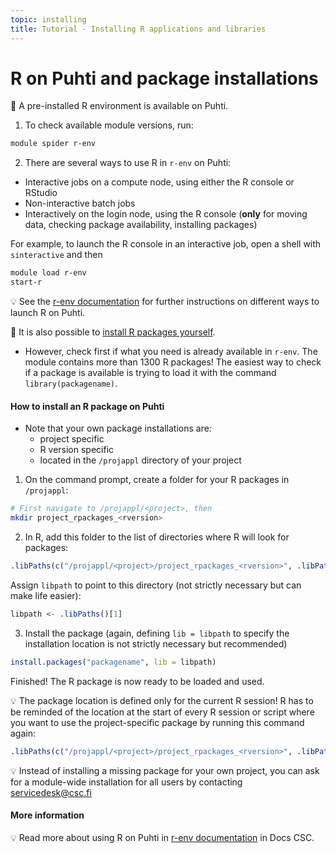 ```yaml
---
topic: installing
title: Tutorial - Installing R applications and libraries
---
```


# R on Puhti and package installations

💬 A pre-installed R environment is available on Puhti.

1.  To check available module versions, run:

``` bash
module spider r-env
```

2.  There are several ways to use R in `r-env` on Puhti:

-   Interactive jobs on a compute node, using either the R console or RStudio
-   Non-interactive batch jobs
-   Interactively on the login node, using the R console (**only** for moving data, checking package availability, installing packages)

For example, to launch the R console in an interactive job, open a shell with `sinteractive` and then

``` bash
module load r-env
start-r
```

💡 See the [r-env documentation](https://docs.csc.fi/apps/r-env/) for further instructions on different ways to launch R on Puhti.

💬 It is also possible to [install R packages yourself](https://docs.csc.fi/apps/r-env/#r-package-installations).

-   However, check first if what you need is already available in `r-env`. The module contains more than 1300 R packages! The easiest way to check if a package is available is trying to load it with the command `library(packagename)`.

#### How to install an R package on Puhti

-   Note that your own package installations are:
    -   project specific
    -   R version specific
    -   located in the `/projappl` directory of your project

1.  On the command prompt, create a folder for your R packages in `/projappl`:

``` bash
# First navigate to /projappl/<project>, then
mkdir project_rpackages_<rversion>
```

2.  In R, add this folder to the list of directories where R will look for packages:

``` r
.libPaths(c("/projappl/<project>/project_rpackages_<rversion>", .libPaths())) 
```

Assign `libpath` to point to this directory (not strictly necessary but can make life easier):

``` r
libpath <- .libPaths()[1]
```

3.  Install the package (again, defining `lib = libpath` to specify the installation location is not strictly necessary but recommended)

``` r
install.packages("packagename", lib = libpath)
```

Finished! The R package is now ready to be loaded and used.

💡 The package location is defined only for the current R session! R has to be reminded of the location at the start of every R session or script where you want to use the project-specific package by running this command again:

``` r
.libPaths(c("/projappl/<project>/project_rpackages_<rversion>", .libPaths())) 
```

💡 Instead of installing a missing package for your own project, you can ask for a module-wide installation for all users by contacting [servicedesk\@csc.fi](servicedesk@csc.fi)

#### More information

💡 Read more about using R on Puhti in [r-env documentation](https://docs.csc.fi/apps/r-env/) in Docs CSC.
